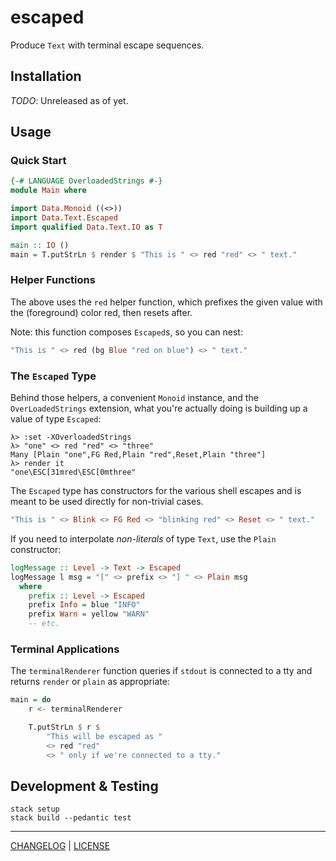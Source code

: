 # escaped

Produce `Text` with terminal escape sequences.

## Installation

*TODO*: Unreleased as of yet.

## Usage

### Quick Start

```hs
{-# LANGUAGE OverloadedStrings #-}
module Main where

import Data.Monoid ((<>))
import Data.Text.Escaped
import qualified Data.Text.IO as T

main :: IO ()
main = T.putStrLn $ render $ "This is " <> red "red" <> " text."
```

### Helper Functions

The above uses the `red` helper function, which prefixes the given value with
the (foreground) color red, then resets after.

Note: this function composes `Escaped`s, so you can nest:

```hs
"This is " <> red (bg Blue "red on blue") <> " text."
```

### The `Escaped` Type

Behind those helpers, a convenient `Monoid` instance, and the
`OverLoadedStrings` extension, what you're actually doing is building up a value
of type `Escaped`:

```console
λ> :set -XOverloadedStrings
λ> "one" <> red "red" <> "three"
Many [Plain "one",FG Red,Plain "red",Reset,Plain "three"]
λ> render it
"one\ESC[31mred\ESC[0mthree"
```

The `Escaped` type has constructors for the various shell escapes and is meant
to be used directly for non-trivial cases.

```hs
"This is " <> Blink <> FG Red <> "blinking red" <> Reset <> " text."
```

If you need to interpolate *non-literals* of type `Text`, use the `Plain`
constructor:

```hs
logMessage :: Level -> Text -> Escaped
logMessage l msg = "[" <> prefix <> "] " <> Plain msg
  where
    prefix :: Level -> Escaped
    prefix Info = blue "INFO"
    prefix Warn = yellow "WARN"
    -- etc.
```

### Terminal Applications

The `terminalRenderer` function queries if `stdout` is connected to a tty and
returns `render` or `plain` as appropriate:

```hs
main = do
    r <- terminalRenderer

    T.putStrLn $ r $
        "This will be escaped as "
        <> red "red"
        <> " only if we're connected to a tty."
```

## Development & Testing

```console
stack setup
stack build --pedantic test
```

---

[CHANGELOG](./CHANGELOG.md) | [LICENSE](./LICENSE)

